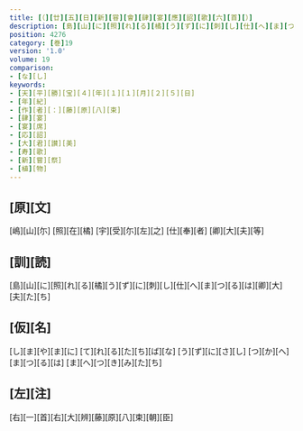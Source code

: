 ```yaml
---
title: [（][廿][五][日][新][甞][會][肆][宴][應][詔][歌][六][首][）]
description: [島][山][に][照][れ][る][橘][う][ず][に][刺][し][仕][へ][ま][つ][る][は][卿][大][夫][た][ち]
position: 4276
category: [巻]19
version: '1.0'
volume: 19
comparison:
- [な][し]
keywords:
- [天][平][勝][宝][４][年][１][１][月][２][５][日]
- [年][紀]
- [作][者][：][藤][原][八][束]
- [肆][宴]
- [宴][席]
- [応][詔]
- [大][君][讃][美]
- [寿][歌]
- [新][嘗][祭]
- [植][物]
---
```


## [原][文]

[嶋][山][尓] [照][在][橘] [宇][受][尓][左][之] [仕][奉][者] [卿][大][夫][等]

## [訓][読]

[島][山][に][照][れ][る][橘][う][ず][に][刺][し][仕][へ][ま][つ][る][は][卿][大][夫][た][ち]

## [仮][名]

[し][ま][や][ま][に] [て][れ][る][た][ち][ば][な] [う][ず][に][さ][し] [つ][か][へ][ま][つ][る][は] [ま][へ][つ][き][み][た][ち]

## [左][注]

[右][一][首][右][大][辨][藤][原][八][束][朝][臣]
